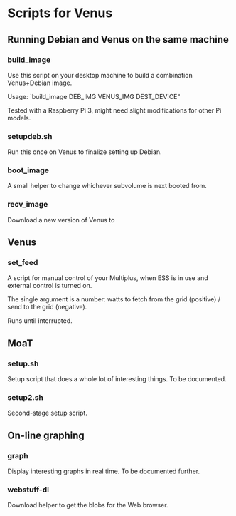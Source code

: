 # Scripts for Venus

## Running Debian and Venus on the same machine

### build_image

Use this script on your desktop machine to build a combination Venus+Debian image.

Usage: `build_image DEB_IMG VENUS_IMG DEST_DEVICE"

Tested with a Raspberry Pi 3, might need slight modifications for other Pi models.


### setupdeb.sh

Run this once on Venus to finalize setting up Debian.


### boot\_image

A small helper to change whichever subvolume is next booted from.


### recv\_image

Download a new version of Venus to 


## Venus

### set\_feed

A script for manual control of your Multiplus, when ESS is in use and external control is turned on.

The single argument is a number: watts to fetch from the grid (positive) / send to the grid (negative).

Runs until interrupted.


## MoaT

### setup.sh

Setup script that does a whole lot of interesting things. To be documented.

### setup2.sh

Second-stage setup script.


## On-line graphing

###  graph

Display interesting graphs in real time. To be documented further.


### webstuff-dl

Download helper to get the blobs for the Web browser.
